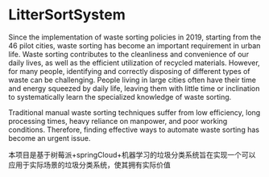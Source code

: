 # LitterSortSystem

Since the implementation of waste sorting policies in 2019, starting from the 46 pilot cities, waste sorting has become an important requirement in urban life. Waste sorting contributes to the cleanliness and convenience of our daily lives, as well as the efficient utilization of recycled materials. However, for many people, identifying and correctly disposing of different types of waste can be challenging. People living in large cities often have their time and energy squeezed by daily life, leaving them with little time or inclination to systematically learn the specialized knowledge of waste sorting.

Traditional manual waste sorting techniques suffer from low efficiency, long processing times, heavy reliance on manpower, and poor working conditions. Therefore, finding effective ways to automate waste sorting has become an urgent issue.

本项目是基于树莓派+springCloud+机器学习的垃圾分类系统旨在实现一个可以应用于实际场景的垃圾分类系统，使其拥有实际价值
